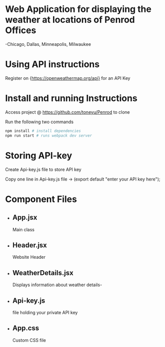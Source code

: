 # Web Application for displaying the weather at locations of Penrod Offices
  -Chicago, Dallas, Minneapolis, Milwaukee

# Using API instructions
Register on {https://openweathermap.org/api} for an API Key

# Install and running Instructions
Access project @ https://github.com/toneyu/Penrod to clone

Run the following two commands
```bash
npm install # install dependencies
npm run start # runs webpack dev server
```
# Storing API-key
Create Api-key.js file to store API key

Copy one line in Api-key.js file -> (export default "enter your API key here");


# Component Files	

- ## App.jsx
	Main class

- ## Header.jsx
	Website Header

- ## WeatherDetails.jsx
	Displays information about weather details- 
	 
- ## Api-key.js
	file holding your private API key 

- ## App.css
	Custom CSS file

